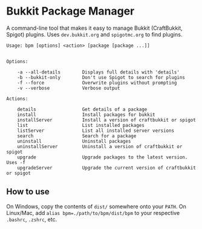 # Bukkit Package Manager #

A command-line tool that makes it easy to manage Bukkit (CraftBukkit, Spigot) plugins. Uses `dev.bukkit.org` and `spigotmc.org` to find plugins.

    Usage: bpm [options] <action> [package [package ...]]
    
    
    Options:
    
        -a --all-details        Displays full details with 'details'
        -b --bukkit-only        Don't use Spigot to search for plugins
        -f --force              Overwrite plugins without prompting
        -v --verbose            Verbose output
    
    Actions:
    
        details                 Get details of a package
        install                 Install packages for bukkit
        installServer           Install a version of craftbukkit or spigot
        list                    List installed packages
        listServer              List all installed server versions
        search                  Search for a package
        uninstall               Uninstall packages
        uninstallServer         Uninstall a version of craftbukkit or spigot
        upgrade                 Upgrade packages to the latest version. Uses -f
        upgradeServer           Upgrade the current version of craftbukkit or spigot

## How to use ##

On Windows, copy the contents of `dist/` somewhere onto your `PATH`.
On Linux/Mac, add `alias bpm=./path/to/bpm/dist/bpm` to your respective `.bashrc`, `.zshrc`, etc.
